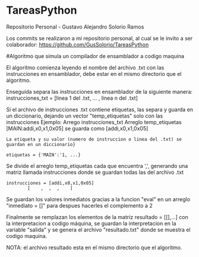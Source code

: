 # TareasPython
Repositorio Personal - Gustavo Alejandro Solorio Ramos

Los commits se realizaron a mi repositorio personal, al cual se le invito a ser
colaborador:
https://github.com/GusSolorio/TareasPython

#Algoritmo que simula un compilador de ensamblador a codigo maquina

El algoritmo comienza leyendo el nombre del archivo .txt con las instrucciones
en ensamblador, debe estar en el mismo directorio que el algoritmo.

Enseguida separa las instrucciones en ensamblador de la siguiente manera:
	instrucciones_txt = [linea 1 del .txt, ... , linea n del .txt]

Si el archivo de instrucciones .txt contiene etiquetas, las separa y guarda en
un diccionario, dejando un vector "temp_etiquetas" solo con las instrucciones
	Ejemplo:
	Arrego instrucciones_txt	      Arreglo temp_etiquetas
	[MAIN:addi,x0,x1,0x05] se guarda como [addi,x0,x1,0x05]
	
	La etiqueta y su valor (numero de instruccion o linea del .txt) se
	guardan en un diccionario}
	
	etiquetas = {'MAIN':'1, ...}

Se divide el arreglo temp_etiquetas cada que encuentra ',', generando una matriz
llamada instrucciones donde se guardan todas las del archivo .txt
	
	instrucciones = [addi,x0,x1,0x05]
			[    ,  ,  ,    ]

Se guardan los valores inmediatos gracias a la funcion "eval" en un 
arreglo "inmediato = []" para despues hacerles el complemento a 2

Finalmente se remplazan los elementos de la matriz resultado = [[],...] con la
interpretacion a codigo máquina, se guardan la interpretacion en la variable
"salida" y se genera el archivo "resultado.txt" donde se muestra el codigo
maquina.

NOTA: el archivo resultado esta en el mismo directorio que el algoritmo.
